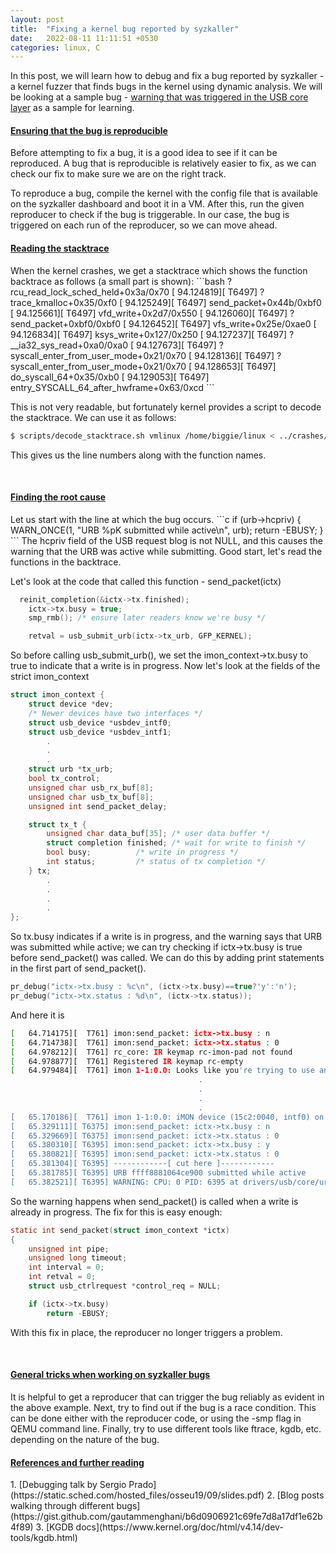 ```yaml
---
layout: post
title:  "Fixing a kernel bug reported by syzkaller"
date:   2022-08-11 11:11:51 +0530
categories: linux, C
---
```

<style type="text/css">
  img {
    padding: 5px;
    display: block;
  }
</style>
In this post, we will learn how to debug and fix a bug reported by syzkaller - a kernel fuzzer that finds bugs in the kernel using dynamic analysis. We will be looking at a sample bug - [warning that was triggered in the USB core layer](https://syzkaller.appspot.com/bug?id=e378e6a51fbe6c5cc43e34f131cc9a315ef0337e) as a sample for learning.

<h4><b><u>Ensuring that the bug is reproducible</u></b></h4>
Before attempting to fix a bug, it is a good idea to see if it can be reproduced. A bug that is reproducible is relatively easier to fix, as we can check our fix to make sure we are on the right track.

To reproduce a bug, compile the kernel with the config file that is available on the syzkaller dashboard and boot it in a VM. After this, run the given reproducer to check if the bug is triggerable. In our case, the bug is triggered on each run of the reproducer, so we can move ahead.

<h4><b><u>Reading the stacktrace</u></b></h4>
When the kernel crashes, we get a stacktrace which shows the function backtrace as follows (a small part is shown):
```bash
? rcu_read_lock_sched_held+0x3a/0x70
[   94.124819][ T6497]  ? trace_kmalloc+0x35/0xf0
[   94.125249][ T6497]  send_packet+0x44b/0xbf0
[   94.125661][ T6497]  vfd_write+0x2d7/0x550
[   94.126060][ T6497]  ? send_packet+0xbf0/0xbf0
[   94.126452][ T6497]  vfs_write+0x25e/0xae0
[   94.126834][ T6497]  ksys_write+0x127/0x250
[   94.127237][ T6497]  ? __ia32_sys_read+0xa0/0xa0
[   94.127673][ T6497]  ? syscall_enter_from_user_mode+0x21/0x70
[   94.128136][ T6497]  ? syscall_enter_from_user_mode+0x21/0x70
[   94.128653][ T6497]  do_syscall_64+0x35/0xb0
[   94.129053][ T6497]  entry_SYSCALL_64_after_hwframe+0x63/0xcd
```

This is not very readable, but fortunately kernel provides a script to decode the stacktrace. We can use it as follows:
```bash
$ scripts/decode_stacktrace.sh vmlinux /home/biggie/linux < ../crashes/crash.txt > ../crashes/decode.txt
```
This gives us the line numbers along with the function names.

<br>
<h4><b><u>Finding the root cause</u></b></h4>
Let us start with the line at which the bug occurs.
```c
  if (urb->hcpriv) {
      WARN_ONCE(1, "URB %pK submitted while active\n", urb);
      return -EBUSY;
  }
```
The hcpriv field of the USB request blog is not NULL, and this causes the warning that the URB was active while submitting. Good start, let's read the functions in the backtrace.

Let's look at the code that called this function - send_packet(ictx)
```c
  reinit_completion(&ictx->tx.finished);
	ictx->tx.busy = true;
	smp_rmb(); /* ensure later readers know we're busy */

	retval = usb_submit_urb(ictx->tx_urb, GFP_KERNEL);
```
So before calling usb_submit_urb(), we set the imon_context->tx.busy to true to indicate that a write is in progress. Now let's look at the fields of the strict imon_context
```c
struct imon_context {
	struct device *dev;
	/* Newer devices have two interfaces */
	struct usb_device *usbdev_intf0;
	struct usb_device *usbdev_intf1;
        .
        .
        .        
	struct urb *tx_urb;
	bool tx_control;
	unsigned char usb_rx_buf[8];
	unsigned char usb_tx_buf[8];
	unsigned int send_packet_delay;

	struct tx_t {
		unsigned char data_buf[35];	/* user data buffer */
		struct completion finished;	/* wait for write to finish */
		bool busy;			/* write in progress */
		int status;			/* status of tx completion */
	} tx;
        .
        .
        .
        .      
};
```

So tx.busy indicates if a write is in progress, and the warning says that URB was submitted while active; we can try checking if ictx->tx.busy is true before send_packet() was called. We can do this by adding print statements in the first part of send_packet().

```c
pr_debug("ictx->tx.busy : %c\n", (ictx->tx.busy)==true?'y':'n');
pr_debug("ictx->tx.status : %d\n", (ictx->tx.status));
```

And here it is
```bash
[   64.714175][  T761] imon:send_packet: ictx->tx.busy : n
[   64.714738][  T761] imon:send_packet: ictx->tx.status : 0
[   64.978212][  T761] rc_core: IR keymap rc-imon-pad not found
[   64.978877][  T761] Registered IR keymap rc-empty
[   64.979484][  T761] imon 1-1:0.0: Looks like you're trying to use an IR protocol this device does not support
                                          .
                                          .
                                          .
                                          .                                          
[   65.170186][  T761] imon 1-1:0.0: iMON device (15c2:0040, intf0) on usb<1:2> initialized
[   65.329111][ T6375] imon:send_packet: ictx->tx.busy : n
[   65.329669][ T6375] imon:send_packet: ictx->tx.status : 0
[   65.380310][ T6395] imon:send_packet: ictx->tx.busy : y
[   65.380821][ T6395] imon:send_packet: ictx->tx.status : 0
[   65.381304][ T6395] ------------[ cut here ]------------
[   65.381785][ T6395] URB ffff8881064ce900 submitted while active
[   65.382521][ T6395] WARNING: CPU: 0 PID: 6395 at drivers/usb/core/urb.c:378 usb_submit_urb+0x14bd/0x1870
```
So the warning happens when send_packet() is called when a write is already in progress. The fix for this is easy enough:

```c
static int send_packet(struct imon_context *ictx)
{
	unsigned int pipe;
	unsigned long timeout;
	int interval = 0;
	int retval = 0;
	struct usb_ctrlrequest *control_req = NULL;

	if (ictx->tx.busy)
	    return -EBUSY;
```
With this fix in place, the reproducer no longer triggers a problem.

<br>
<h4><b><u>General tricks when working on syzkaller bugs</u></b></h4>
It is helpful to get a reproducer that can trigger the bug reliably as evident in the above example. Next, try to find out if the bug is a race condition. This can be done either with the reproducer code, or using the -smp flag in QEMU command line. Finally, try to use different tools like ftrace, kgdb, etc. depending on the nature of the bug.

<h4><u>References and further reading</u></h4>
1. [Debugging talk by Sergio Prado](https://static.sched.com/hosted_files/osseu19/09/slides.pdf)
2. [Blog posts walking through different bugs](https://gist.github.com/gautammenghani/b6d0906921c69fe7d8a17df1e62b4f89)
3. [KGDB docs](https://www.kernel.org/doc/html/v4.14/dev-tools/kgdb.html)